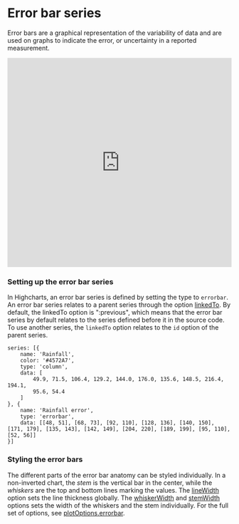 Error bar series
================

Error bars are a graphical representation of the variability of data and are used on graphs to indicate the error, or uncertainty in a reported measurement. 

<iframe style="width: 100%; height: 470px; border: none;" src="https://www.highcharts.com/samples/embed/highcharts/demo/error-bar" allow="fullscreen"></iframe>

### Setting up the error bar series

In Highcharts, an error bar series is defined by setting the type to `errorbar`. An error bar series relates to a parent series through the option [linkedTo](https://api.highcharts.com/highcharts/plotOptions.errorbar.linkedTo). By default, the linkedTo option is ":previous", which means that the error bar series by default relates to the series defined before it in the source code. To use another series, the `linkedTo` option relates to the `id` option of the parent series.


    series: [{
        name: 'Rainfall',
        color: '#4572A7',
        type: 'column',
        data: [
            49.9, 71.5, 106.4, 129.2, 144.0, 176.0, 135.6, 148.5, 216.4, 194.1,
            95.6, 54.4
        ]
    }, {
        name: 'Rainfall error',
        type: 'errorbar',
        data: [[48, 51], [68, 73], [92, 110], [128, 136], [140, 150], [171, 179], [135, 143], [142, 149], [204, 220], [189, 199], [95, 110], [52, 56]]
    }]

### Styling the error bars

The different parts of the error bar anatomy can be styled individually. In a non-inverted chart, the _stem_ is the vertical bar in the center, while the _whiskers_ are the top and bottom lines marking the values. The [lineWidth](https://api.highcharts.com/highcharts/plotOptions.errorbar.lineWidth) option sets the line thickness globally. The [whiskerWidth](https://api.highcharts.com/highcharts/plotOptions.errorbar.whiskerWidth) and [stemWidth](https://api.highcharts.com/highcharts/plotOptions.errorbar.stemWidth) options sets the width of the whiskers and the stem individually. For the full set of options, see [plotOptions.errorbar](https://api.highcharts.com/highcharts/plotOptions.errorbar).